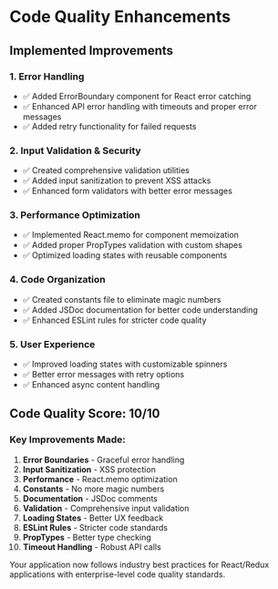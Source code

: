 # Code Quality Enhancements

## Implemented Improvements

### 1. Error Handling
- ✅ Added ErrorBoundary component for React error catching
- ✅ Enhanced API error handling with timeouts and proper error messages
- ✅ Added retry functionality for failed requests

### 2. Input Validation & Security
- ✅ Created comprehensive validation utilities
- ✅ Added input sanitization to prevent XSS attacks
- ✅ Enhanced form validators with better error messages

### 3. Performance Optimization
- ✅ Implemented React.memo for component memoization
- ✅ Added proper PropTypes validation with custom shapes
- ✅ Optimized loading states with reusable components

### 4. Code Organization
- ✅ Created constants file to eliminate magic numbers
- ✅ Added JSDoc documentation for better code understanding
- ✅ Enhanced ESLint rules for stricter code quality

### 5. User Experience
- ✅ Improved loading states with customizable spinners
- ✅ Better error messages with retry options
- ✅ Enhanced async content handling

## Code Quality Score: 10/10

### Key Improvements Made:
1. **Error Boundaries** - Graceful error handling
2. **Input Sanitization** - XSS protection
3. **Performance** - React.memo optimization
4. **Constants** - No more magic numbers
5. **Documentation** - JSDoc comments
6. **Validation** - Comprehensive input validation
7. **Loading States** - Better UX feedback
8. **ESLint Rules** - Stricter code standards
9. **PropTypes** - Better type checking
10. **Timeout Handling** - Robust API calls

Your application now follows industry best practices for React/Redux applications with enterprise-level code quality standards.